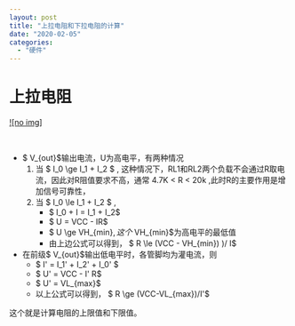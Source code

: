 ```yaml
---
layout: post
title: "上拉电阻和下拉电阻的计算"
date: "2020-02-05"
categories: 
  - "硬件"
---
```


# 上拉电阻

[![no img]](http://127.0.0.1/?attachment_id=2945)

 

- $ V\_{out}$输出电流，U为高电平，有两种情况
    1. 当 $ I\_0 \\ge I\_1 + I\_2 $ , 这种情况下，RL1和RL2两个负载不会通过R取电流，因此对R阻值要求不高，通常 4.7K < R < 20k ,此时R的主要作用是增加信号可靠性，
    2. 当 $ I\_0 \\le I\_1 + I\_2 $ ,
        - $ I\_0 + I = I\_1 + I\_2$
        - $ U = VCC - IR$
        - $ U \\ge VH\_{min}$   ,这个$ VH\_{min}$为高电平的最低值
        - 由上边公式可以得到， $ R \\le (VCC - VH\_{min}) )/ I$
- 在前级$ V\_{out}$输出低电平时，各管脚均为灌电流，则
    - $ I' = I\_1' + I\_2' + I\_0' $
    - $ U' = VCC - I' R$
    - $ U' = VL\_{max}$
    - 以上公式可以得到， $ R \\ge (VCC-VL\_{max})/I'$

这个就是计算电阻的上限值和下限值。
